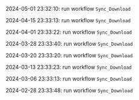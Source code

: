 2024-05-01 23:32:10: run workflow `Sync_Download` 

2024-04-15 23:33:13: run workflow `Sync_Download` 

2024-04-01 23:33:22: run workflow `Sync_Download` 

2024-03-28 23:33:40: run workflow `Sync_Download` 

2024-03-20 23:33:20: run workflow `Sync_Download` 

2024-03-13 23:33:23: run workflow `Sync_Download` 

2024-03-06 23:33:13: run workflow `Sync_Download` 

2024-02-28 23:33:48: run workflow `Sync_Download` 


